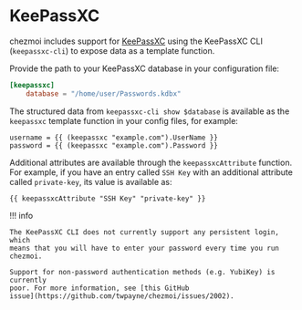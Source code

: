 # KeePassXC

chezmoi includes support for [KeePassXC](https://keepassxc.org) using the
KeePassXC CLI (`keepassxc-cli`) to expose data as a template function.

Provide the path to your KeePassXC database in your configuration file:

```toml title="~/.config/chezmoi/chezmoi.toml"
[keepassxc]
    database = "/home/user/Passwords.kdbx"
```

The structured data from `keepassxc-cli show $database` is available as the
`keepassxc` template function in your config files, for example:

```
username = {{ (keepassxc "example.com").UserName }}
password = {{ (keepassxc "example.com").Password }}
```

Additional attributes are available through the `keepassxcAttribute` function.
For example, if you have an entry called `SSH Key` with an additional attribute
called `private-key`, its value is available as:

```
{{ keepassxcAttribute "SSH Key" "private-key" }}
```

!!! info

    The KeePassXC CLI does not currently support any persistent login, which
    means that you will have to enter your password every time you run chezmoi.

    Support for non-password authentication methods (e.g. YubiKey) is currently
    poor. For more information, see [this GitHub
    issue](https://github.com/twpayne/chezmoi/issues/2002).
